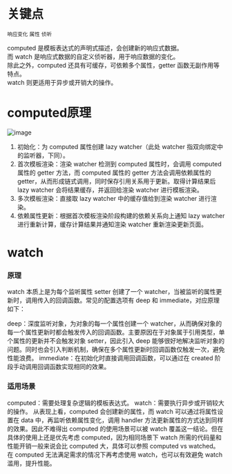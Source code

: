# 关键点
`响应变化` `属性` `侦听`

computed 是模板表达式的声明式描述，会创建新的响应式数据。  
而 watch 是响应式数据的自定义侦听器，用于响应数据的变化。  
除此之外，computed 还具有可缓存，可依赖多个属性，getter 函数无副作用等特点。  
watch 则更适用于异步或开销大的操作。

# computed原理

![image](https://github.com/yihan12/Blog/assets/44987698/bdf57f04-a270-4e7d-9971-a5aa2054975d)

1. 初始化：为 computed 属性创建 lazy watcher（此处 watcher 指双向绑定中的监听器，下同）。
2. 首次模板渲染：渲染 watcher 检测到 computed 属性时，会调用 computed 属性的 getter 方法，而 computed 属性的 getter 方法会调用依赖属性的 getter，从而形成链式调用，同时保存引用关系用于更新。取得计算结果后 lazy watcher 会将结果缓存，并返回给渲染 watcher 进行模板渲染。
3. 多次模板渲染：直接取 lazy watcher 中的缓存值给到渲染 watcher 进行渲染。
4. 依赖属性更新：根据首次模板渲染阶段构建的依赖关系向上通知 lazy watcher 进行重新计算，缓存计算结果并通知渲染 watcher 重新渲染更新页面。

# watch

### 原理

watch 本质上是为每个监听属性 setter 创建了一个 watcher，当被监听的属性更新时，调用传入的回调函数。常见的配置选项有 deep 和 immediate，对应原理如下：

deep：深度监听对象，为对象的每一个属性创建一个 watcher，从而确保对象的每一个属性更新时都会触发传入的回调函数。主要原因在于对象属于引用类型，单个属性的更新并不会触发对象 setter，因此引入 deep 能够很好地解决监听对象的问题。同时也会引入判断机制，确保在多个属性更新时回调函数仅触发一次，避免性能浪费。
immediate：在初始化时直接调用回调函数，可以通过在 created 阶段手动调用回调函数实现相同的效果。

### 适用场景

computed：需要处理复杂逻辑的模板表达式。
watch：需要执行异步或开销较大的操作。
从表现上看，computed 会创建新的属性，而 watch 可以通过将属性设置在 data 中，再监听依赖属性变化，调用 handler 方法更新属性的方式达到同样的效果。因此不难得出 computed 的使用场景可以被 watch 覆盖这一结论。但在具体的使用上还是优先考虑 computed，因为相同场景下 watch 所需的代码量和性能开销一般来说会比 computed 大，具体可以参照 computed vs watched。在 computed 无法满足需求的情况下再考虑使用 watch，也可以有效避免 watch 滥用，提升性能。

